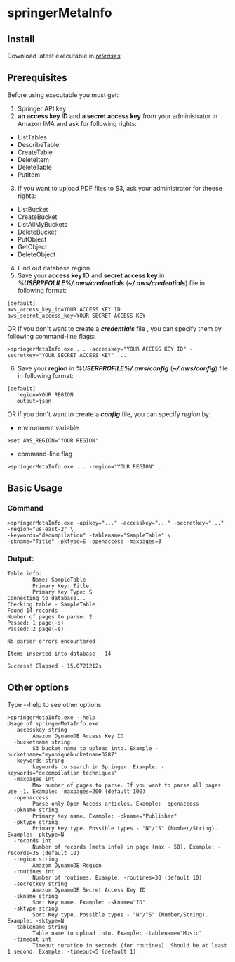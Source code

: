 # springerMetaInfo

## Install
Download latest executable in [*releases*](https://github.com/akmubi/springerMetaParserUltraDoNotUse/releases)

## Prerequisites
Before using executable you must get:
1. Springer API key
2. **an access key ID** and **a secret access key** from your administrator in Amazon IMA and ask for following rights:
+ ListTables
+ DescribeTable
+ CreateTable
+ DeleteItem
+ DeleteTable
+ PutItem
3. If you want to upload PDF files to S3, ask your administrator for theese rights:
+ ListBucket
+ CreateBucket
+ ListAllMyBuckets
+ DeleteBucket
+ PutObject
+ GetObject
+ DeleteObject
4. Find out database region
5. Save your **access key ID** and **secret access key** in ***%USERPFOLILE%/.aws/credentials*** (***~/.aws/credentials***) file in following format:
```
[default]
aws_access_key_id=YOUR ACCESS KEY ID
aws_secret_access_key=YOUR SECRET ACCESS KEY
```
OR
If you don't want to create a ***credentials*** file , you can specify them by following command-line flags:
```shell
>springerMetaInfo.exe ... -accesskey="YOUR ACCESS KEY ID" -secretkey="YOUR SECRET ACCESS KEY" ...
```
6. Save your **region** in ***%USERPROFILE%/.aws/config*** (***~/.aws/config***) file in following format:
```
[default]
   region=YOUR REGION
   output=json
```
OR
if you don't want to create a ***config*** file, you can specify *region* by:
+ environment variable
```shell
>set AWS_REGION="YOUR REGION"
```
+ command-line flag
```shell
>springerMetaInfo.exe ... -region="YOUR REGION" ...
```

## Basic Usage
### Command
```shell
>springerMetaInfo.exe -apikey="..." -accesskey="..." -secretkey="..." -region="us-east-2" \
-keywords="decompilation" -tablename="SampleTable" \
-pkname="Title" -pktype=S -openaccess -maxpages=3
```
### Output:
```
Table info:
        Name: SampleTable
        Primary Key: Title
        Primary Key Type: S
Connecting to database...
Checking table - SampleTable
Found 14 records
Number of pages to parse: 2
Passed: 1 page(-s)
Passed: 2 page(-s)

No parser errors encountered

Items inserted into database - 14

Success! Elapsed - 15.0721212s
```
## Other options
Type --help to see other options
```shell
>springerMetaInfo.exe --help
Usage of springerMetaInfo.exe:
  -accesskey string
        Amazom DynamoDB Access Key ID
  -bucketname string
        S3 bucket name to upload into. Example -bucketname="myuniquebucketname3287"
  -keywords string
        keywords to search in Springer. Example: -keywords="decompilation techniques"
  -maxpages int
        Max number of pages to parse. If you want to parse all pages use -1. Example: -maxpages=200 (default 100)
  -openaccess
        Parse only Open Access articles. Example: -openaccess
  -pkname string
        Primary Key name. Example: -pkname="Publisher"
  -pktype string
        Primary Key type. Possible types - "N"/"S" (Number/String). Example: -pktype=N
  -records int
        Number of records (meta info) in page (max - 50). Example: -records=35 (default 10)
  -region string
        Amazom DynamoDB Region
  -routines int
        Number of routines. Example: -routines=30 (default 10)
  -secretkey string
        Amazom DynamoDB Secret Access Key ID
  -skname string
        Sort Key name. Example: -skname="ID"
  -sktype string
        Sort Key type. Possible types - "N"/"S" (Number/String). Example: -sktype=N
  -tablename string
        Table name to upload into. Example: -tablename="Music"
  -timeout int
        Timeout duration in seconds (for routines). Should be at least 1 second. Example: -timeout=5 (default 1)
```
